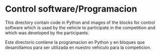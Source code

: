 Control software/Programacion
====

This directory contain code in Python and images of the blocks for control software which is used by the vehicle to participate in the competition and which was developed by the participants.  
  
Este directorio contiene la programacion en Python y en bloques que desarollamos para ser utilizada en nuestro vehiculo para la competicion.
